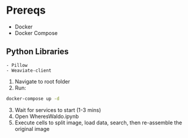 # Prereqs
- Docker
- Docker Compose
## Python Libraries
    - Pillow
    - Weaviate-client

1. Navigate to root folder
2. Run: 
```bash  
docker-compose up -d
```
3. Wait for services to start (1-3 mins)
4. Open WheresWaldo.ipynb
5. Execute cells to split image, load data, search, then re-assemble the original image
